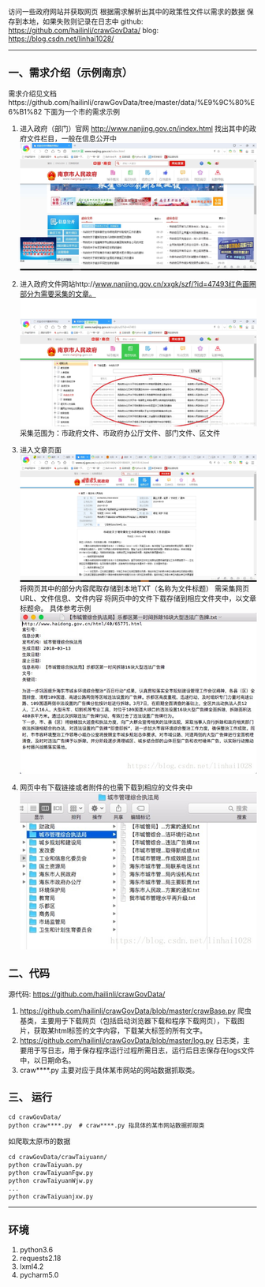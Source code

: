 访问一些政府网站并获取网页
根据需求解析出其中的政策性文件以需求的数据
保存到本地，如果失败则记录在日志中
github: https://github.com/hailinli/crawGovData/
blog: https://blog.csdn.net/linhai1028/

------

## 一、需求介绍（示例南京）
需求介绍见文档https://github.com/hailinli/crawGovData/tree/master/data/%E9%9C%80%E6%B1%82
下面为一个市的需求示例

1. 进入政府（部门）官网 http://www.nanjing.gov.cn/index.html 找出其中的政府文件栏目，一般在信息公开中
![这里写图片描述](pic/1.png)

2. 进入政府文件网站http://www.nanjing.gov.cn/xxgk/szf/?id=47493红色画圈部分为需要采集的文章。
![这里写图片描述](pic/2.jpeg)
采集范围为：市政府文件、市政府办公厅文件、部门文件、区文件

3. 进入文章页面
![这里写图片描述](pic/3.jpeg)
将网页其中的部分内容爬取存储到本地TXT（名称为文件标题）
需采集网页URL、文件信息、文件内容
将网页中的文件下载存储到相应文件夹中，以文章标题命。
具体参考示例
![这里写图片描述](pic/4.jpeg)
4. 网页中有下载链接或者附件的也需下载到相应的文件夹中
![这里写图片描述](pic/5.jpeg)



## 二、代码

源代码: https://github.com/hailinli/crawGovData/

1. https://github.com/hailinli/crawGovData/blob/master/crawBase.py 爬虫基类，主要用于下载网页（包括启动浏览器下载和程序下载网页），下载图片，获取某html标签的文字内容，下载某大标签的所有文字。
2. https://github.com/hailinli/crawGovData/blob/master/log.py 日志类，主要用于写日志，用于保存程序运行过程所需日志，运行后日志保存在logs文件中，以日期命名。
3. craw****.py 主要对应于具体某市网站的网站数据抓取类。

## 三、 运行

```
cd crawGovData/
python craw****.py  # craw****.py 指具体的某市网站数据抓取类
```
如爬取太原市的数据
```
cd crawGovData/crawTaiyuann/
python crawTaiyuan.py
python crawTaiyuanFgw.py
python crawTaiyuanWjw.py
...
python crawTaiyuanjxw.py	
```

------

## 环境
1. python3.6
2. requests2.18
3. lxml4.2
4. pycharm5.0
